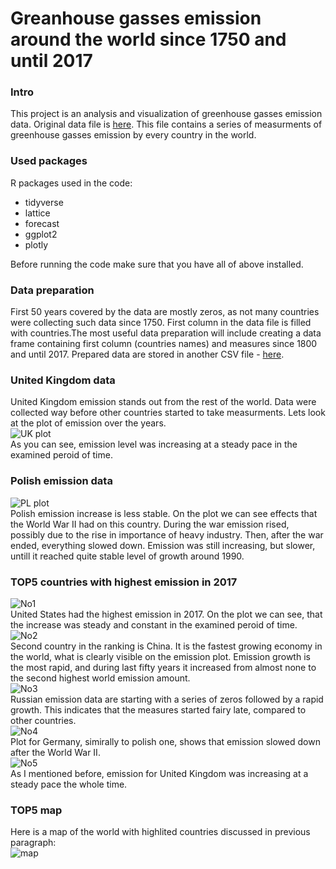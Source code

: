 # Greanhouse gasses emission around the world since 1750 and until 2017

### Intro
This project is an analysis and visualization of greenhouse gasses emission data.
Original data file is [here](https://github.com/msusz/Greenhouse_Gasses_Emission/blob/main/Suszczyk_dane_surowe.csv).
This file contains a series of measurments of greenhouse gasses emission by every country in the world.

### Used packages
R packages used in the code:
- tidyverse
- lattice
- forecast
- ggplot2
- plotly  

Before running the code make sure that you have all of above installed.

### Data preparation
First 50 years covered by the data are mostly zeros, as not many countries were collecting such data since 1750. First column in the data file is filled with countries.The most useful data preparation will include creating a data frame containing first column (countries names) and measures since 1800 and until 2017.
Prepared data are stored in another CSV file - [here](https://github.com/msusz/Greenhouse_Gasses_Emission/blob/main/Suszczyk_dane_przeksztalcone.csv).

### United Kingdom data
United Kingdom emission stands out from the rest of the world. Data were collected way before other countries started to take measurments. Lets look at the plot of emission over the years.  
![UK plot](plots/UK_emission_plot.jpeg)  
As you can see, emission level was increasing at a steady pace in the examined peroid of time.

### Polish emission data
![PL plot](plots/Poland_emission_plot.jpeg)  
Polish emission increase is less stable. On the plot we can see effects that the World War II had on this country. During the war emission rised, possibly due to the rise in importance of heavy industry. Then, after the war ended, everything slowed down. Emission was still increasing, but slower, untill it reached quite stable level of growth around 1990.

### TOP5 countries with highest emission in 2017
![No1](plots/US_emission_plot.jpeg)  
United States had the highest emission in 2017. On the plot we can see, that the increase was steady and constant in the examined peroid of time.  
![No2](plots/China_emission_plot.jpeg)  
Second country in the ranking is China. It is the fastest growing economy in the world, what is clearly visible on the emission plot. Emission growth is the most rapid, and during last fifty years it increased from almost none to the second highest world emission amount.  
![No3](plots/Russia_emission_plot.jpeg)  
Russian emission data are starting with a series of zeros followed by a rapid growth. This indicates that the measures started fairy late, compared to other countries.  
![No4](plots/Germany_emission_plot.jpeg)  
Plot for Germany, simirally to polish one, shows that emission slowed down after the World War II.  
![No5](plots/UnitedKingdom_emission_plot.jpeg)  
As I mentioned before, emission for United Kingdom was increasing at a steady pace the whole time.

### TOP5 map
Here is a map of the world with highlited countries discussed in previous paragraph:  
![map](plots/top5_emission_map.png)

